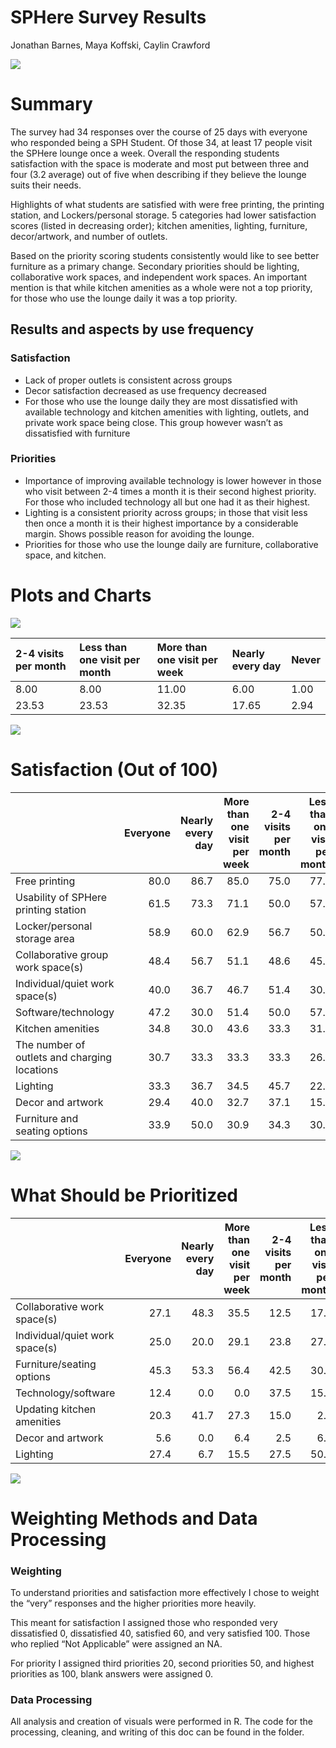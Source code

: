 # SPHere Survey Results
Jonathan Barnes, Maya Koffski, Caylin Crawford

![](SPHereSurvey_files/figure-commonmark//WordPlot2.png)

  
  
  
  
  
  

# Summary

The survey had 34 responses over the course of 25 days with everyone who
responded being a SPH Student. Of those 34, at least 17 people visit the
SPHere lounge once a week. Overall the responding students satisfaction
with the space is moderate and most put between three and four (3.2
average) out of five when describing if they believe the lounge suits
their needs.

Highlights of what students are satisfied with were free printing, the
printing station, and Lockers/personal storage. 5 categories had lower
satisfaction scores (listed in decreasing order); kitchen amenities,
lighting, furniture, decor/artwork, and number of outlets.

Based on the priority scoring students consistently would like to see
better furniture as a primary change. Secondary priorities should be
lighting, collaborative work spaces, and independent work spaces. An
important mention is that while kitchen amenities as a whole were not a
top priority, for those who use the lounge daily it was a top priority.

## Results and aspects by use frequency

### Satisfaction

- Lack of proper outlets is consistent across groups
- Decor satisfaction decreased as use frequency decreased
- For those who use the lounge daily they are most dissatisfied with
  available technology and kitchen amenities with lighting, outlets, and
  private work space being close. This group however wasn’t as
  dissatisfied with furniture

### Priorities

- Importance of improving available technology is lower however in those
  who visit between 2-4 times a month it is their second highest
  priority. For those who included technology all but one had it as
  their highest.
- Lighting is a consistent priority across groups; in those that visit
  less then once a month it is their highest importance by a considerable
  margin. Shows possible reason for avoiding the lounge.
- Priorities for those who use the lounge daily are furniture,
  collaborative space, and kitchen.

  
  
  
  
  
  
  
  
  
  
  
  
  
  

# Plots and Charts

![](SPHereSurvey_files/figure-commonmark/unnamed-chunk-3-1.png)

| 2-4 visits per month | Less than one visit per month | More than one visit per week | Nearly every day | Never |
|:---------------------|:------------------------------|:-----------------------------|:-----------------|:------|
| 8.00                 | 8.00                          | 11.00                        | 6.00             | 1.00  |
| 23.53                | 23.53                         | 32.35                        | 17.65            | 2.94  |

![](SPHereSurvey_files/figure-commonmark/unnamed-chunk-4-1.png)

# Satisfaction (Out of 100)

|                                              | Everyone | Nearly every day | More than one visit per week | 2-4 visits per month | Less than one visit per month |
|:---------------------------------------------|---------:|-----------------:|-----------------------------:|---------------------:|------------------------------:|
| Free printing                                |     80.0 |             86.7 |                         85.0 |                 75.0 |                          77.1 |
| Usability of SPHere printing station         |     61.5 |             73.3 |                         71.1 |                 50.0 |                          57.1 |
| Locker/personal storage area                 |     58.9 |             60.0 |                         62.9 |                 56.7 |                          50.0 |
| Collaborative group work space(s)            |     48.4 |             56.7 |                         51.1 |                 48.6 |                          45.0 |
| Individual/quiet work space(s)               |     40.0 |             36.7 |                         46.7 |                 51.4 |                          30.0 |
| Software/technology                          |     47.2 |             30.0 |                         51.4 |                 50.0 |                          57.1 |
| Kitchen amenities                            |     34.8 |             30.0 |                         43.6 |                 33.3 |                          31.4 |
| The number of outlets and charging locations |     30.7 |             33.3 |                         33.3 |                 33.3 |                          26.7 |
| Lighting                                     |     33.3 |             36.7 |                         34.5 |                 45.7 |                          22.5 |
| Decor and artwork                            |     29.4 |             40.0 |                         32.7 |                 37.1 |                          15.0 |
| Furniture and seating options                |     33.9 |             50.0 |                         30.9 |                 34.3 |                          30.0 |

![](SPHereSurvey_files/figure-commonmark/unnamed-chunk-6-1.png)

# What Should be Prioritized

|                                | Everyone | Nearly every day | More than one visit per week | 2-4 visits per month | Less than one visit per month |
|:-------------------------------|---------:|-----------------:|-----------------------------:|---------------------:|------------------------------:|
| Collaborative work space(s)    |     27.1 |             48.3 |                         35.5 |                 12.5 |                          17.5 |
| Individual/quiet work space(s) |     25.0 |             20.0 |                         29.1 |                 23.8 |                          27.5 |
| Furniture/seating options      |     45.3 |             53.3 |                         56.4 |                 42.5 |                          30.0 |
| Technology/software            |     12.4 |              0.0 |                          0.0 |                 37.5 |                          15.0 |
| Updating kitchen amenities     |     20.3 |             41.7 |                         27.3 |                 15.0 |                           2.5 |
| Decor and artwork              |      5.6 |              0.0 |                          6.4 |                  2.5 |                           6.2 |
| Lighting                       |     27.4 |              6.7 |                         15.5 |                 27.5 |                          50.0 |

![](SPHereSurvey_files/figure-commonmark/unnamed-chunk-8-1.png)

# Weighting Methods and Data Processing

### Weighting

To understand priorities and satisfaction more effectively I chose to
weight the “very” responses and the higher priorities more heavily.

This meant for satisfaction I assigned those who responded very
dissatisfied 0, dissatisfied 40, satisfied 60, and very satisfied 100.
Those who replied “Not Applicable” were assigned an NA.

For priority I assigned third priorities 20, second priorities 50, and
highest priorities as 100, blank answers were assigned 0.

### Data Processing

All analysis and creation of visuals were performed in R. The code for
the processing, cleaning, and writing of this doc can be found in the folder.
